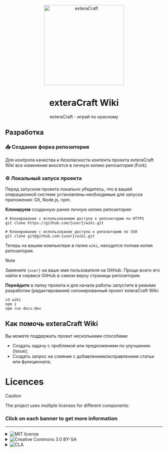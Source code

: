<div class="header" align="center">
<p>
  <img alt="exteraCraft" width="256" src="https://i.postimg.cc/ZRdNzLdZ/cube-1.png" />
</p>

# exteraCraft Wiki

exteraCraft - играй по красному

</div>

## Разработка

### :inbox_tray: Создание форка репозитория

Для контроля качества и безопасности контента проекта exteraCraft Wiki все изменения вносятся в личную копию репозитория (Fork).

### :gear: Локальный запуск проекта

Перед запуском проекта локально убедитесь, что в вашей операционной системе установлены необходимые для запуска приложения: Git, Node.js, npm.

**Клонируем** созданную ранее личную копию репозитория:

```shell
# Клонирование с использованием доступа к репозиторию по HTTPS
git clone https://github.com/{user}/wiki.git

# Клонирование с использование доступа к репозиторию по SSH
git clone git@github.com:{user}/wiki.git
```

Теперь на вашем компьютере в папке `wiki`, находится полная копия репозитория.

> [!NOTE]
> Замените `{user}` на ваше имя пользователя на GitHub. Проще всего его найти в cервисе GitHub в самом верху страницы репозитория.

**Перейдите** в папку проекта и для начала работы запустите в режиме разработки (редактирования) склонированный проект exteraCraft Wiki:

```shell
cd wiki
npm i
npm run docs:dev
```

## Как помочь exteraCraft Wiki

Вы можете поддержать проект несколькими способами:

- Создать задачу с проблемой или предложением по улучшению (Issue);
- Создать запрос на слияние с добавлением/исправлением статьи или функционала;

# Licences

> [!CAUTION]
> The project uses multiple licenses for different components:

### Click on each banner to get more information

---

<details>
<summary><img src="https://img.shields.io/badge/licence-MIT-green?style=for-the-badge" alt="MIT license"></summary>

>Some files are licensed under [MIT license](https://opensource.org/license/MIT), these files are vuejs/vitepress code.
</details>

<details>
<summary><img src="https://img.shields.io/badge/licence-CC_3.0_BY--SA-lightblue?style=for-the-badge" alt="Creative Commons 3.0 BY-SA"></summary>

>All other non-code exteraCraft Assets, including icons and sound files, are licensed under the [Creative Commons 4.0 BY-NC-SA-4.0](https://creativecommons.org/licenses/by-nc-sa/4.0/legalcode) license unless otherwise noted in the folder or file.
</details>

<details>
<summary><img src="https://img.shields.io/badge/licence-CLA-orange?style=for-the-badge" alt="CLA"></summary>

>All code as well as exteraCraft assemblies are protected under the [CLA](https://github.com/exteracraft/wiki/blob/main/CLA.txt) license.
</details>



